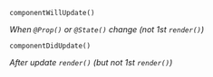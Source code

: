 `componentWillUpdate()`

_When `@Prop()` or `@State()` change (not 1st `render()`)_

`componentDidUpdate()`

_After update `render()` (but not 1st `render()`)_
